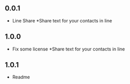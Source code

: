 ## 0.0.1

* Line Share
*Share text for your contacts in line

## 1.0.0

* Fix some license
*Share text for your contacts in line

## 1.0.1

* Readme